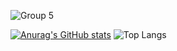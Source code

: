 ![Group 5](https://github.com/Ranranruo/Ranranruo/assets/123725521/26656087-d943-4674-98c6-5dff83427c3c)

[![Anurag's GitHub stats](https://github-readme-stats.vercel.app/api?username=Ranranruo)](https://github.com/anuraghazra/github-readme-stats) ![Top Langs](https://github-readme-stats.vercel.app/api/top-langs/?username=Ranranruo&layout=compact)
